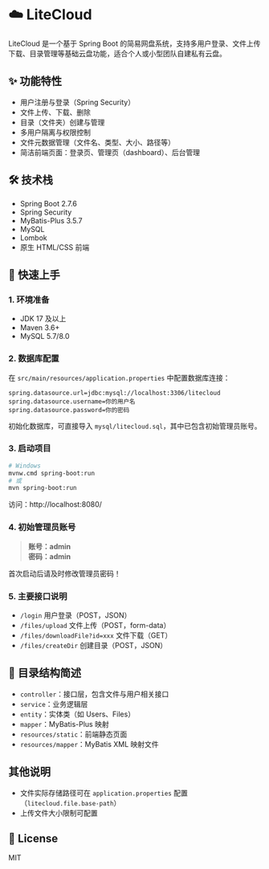 

# ☁️ LiteCloud

LiteCloud 是一个基于 Spring Boot 的简易网盘系统，支持多用户登录、文件上传下载、目录管理等基础云盘功能，适合个人或小型团队自建私有云盘。

## ✨ 功能特性
- 用户注册与登录（Spring Security）
- 文件上传、下载、删除
- 目录（文件夹）创建与管理
- 多用户隔离与权限控制
- 文件元数据管理（文件名、类型、大小、路径等）
- 简洁前端页面：登录页、管理页（dashboard）、后台管理

## 🛠️ 技术栈
- Spring Boot 2.7.6
- Spring Security
- MyBatis-Plus 3.5.7
- MySQL
- Lombok
- 原生 HTML/CSS 前端

## 🚀 快速上手

### 1. 环境准备
- JDK 17 及以上
- Maven 3.6+
- MySQL 5.7/8.0

### 2. 数据库配置
在 `src/main/resources/application.properties` 中配置数据库连接：
```properties
spring.datasource.url=jdbc:mysql://localhost:3306/litecloud
spring.datasource.username=你的用户名
spring.datasource.password=你的密码
```
初始化数据库，可直接导入 `mysql/litecloud.sql`，其中已包含初始管理员账号。

### 3. 启动项目
```bash
# Windows
mvnw.cmd spring-boot:run
# 或
mvn spring-boot:run
```
访问：http://localhost:8080/

### 4. 初始管理员账号
> **账号：admin**  
> **密码：admin**

首次启动后请及时修改管理员密码！

### 5. 主要接口说明
- `/login` 用户登录（POST，JSON）
- `/files/upload` 文件上传（POST，form-data）
- `/files/downloadFile?id=xxx` 文件下载（GET）
- `/files/createDir` 创建目录（POST，JSON）

## 📁 目录结构简述
- `controller`：接口层，包含文件与用户相关接口
- `service`：业务逻辑层
- `entity`：实体类（如 Users、Files）
- `mapper`：MyBatis-Plus 映射
- `resources/static`：前端静态页面
- `resources/mapper`：MyBatis XML 映射文件

## 其他说明
- 文件实际存储路径可在 `application.properties` 配置（`litecloud.file.base-path`）
- 上传文件大小限制可配置

## 📝 License
MIT
